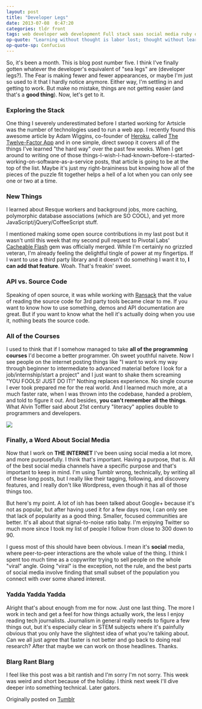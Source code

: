 ```yaml
---
layout: post
title: "Developer Legs"
date: 2013-07-08  0:47:20
categories: tldr front
tags: web developer web development Full stack saas social media ruby on rails programming
op-quote: "Learning without thought is labor lost; thought without learning is perilous."
op-quote-sp: Confucius
---
```


So, it's been a month. This is blog post number five. I think I've finally gotten whatever the developer's equivalent of "sea legs" are (developer legs?). The Fear is making fewer and fewer appearances, or maybe I'm just so used to it that I hardly notice anymore. Either way, I'm settling in and getting to work. But make no mistake, things are not getting easier (and that's a **good thing**). Now, let's get to it.

### Exploring the Stack
One thing I severely underestimated before I started working for Artsicle was the number of technologies used to run a web app. I recently found this awesome article by Adam Wiggins, co-founder of [Heroku](http://heroku.com), called [The Twelve-Factor App](http://www.12factor.net/) and in one simple, direct swoop it covers all of the things I've learned "the hard way" over the past few weeks. When I get around to writing one of those things-I-wish-I-had-known-before-I-started-working-on-software-as-a-service posts, that article is going to be at the top of the list. Maybe it's just my right-braininess but knowing how all of the pieces of the puzzle fit together helps a hell of a lot when you can only see one or two at a time.

### New Things
I learned about Resque workers and background jobs, more caching, polymorphic database associations (which are SO COOL), and yet more JavaScript/jQuery/CoffeeScript stuff.

I mentioned making some open source contributions in my last post but it wasn't until this week that my second pull request to Pivotal Labs' [Cacheable Flash](https://github.com/pivotal/cacheable-flash) gem was officially merged. While I'm certainly no grizzled veteran, I'm already feeling the delightful tingle of power at my fingertips. If I want to use a third party library and it doesn't do something I want it to, **I can add that feature**. Woah. That's freakin' sweet.

### API vs. Source Code
Speaking of open source, it was while working with [Ransack](https://github.com/ernie/ransack) that the value of reading the source code for 3rd party tools became clear to me. If you want to know how to use something, demos and API documentation are great. But if you want to know what the hell it's actually doing when you use it, nothing beats the source code.

### All of the Courses
I used to think that if I somehow managed to take **all of the programming courses** I'd become a better programmer. Oh sweet youthful naivete. Now I see people on the internet posting things like "I want to work my way through beginner to intermediate to advanced material before I look for a job/internship/start a project" and I just want to shake them screaming "YOU FOOLS! JUST DO IT!" Nothing replaces experience. No single course I ever took prepared me for the real world. And I learned much more, at a much faster rate, when I was thrown into the codebase, handed a problem, and told to figure it out. And besides, **you can't remember all the things**. What Alvin Toffler said about 21st century "literacy" applies double to programmers and developers.

![](http://wp.patheos.com.s3.amazonaws.com/blogs/exploringourmatrix/files/2012/05/unlearn.jpg)

### Finally, a Word About Social Media
Now that I work on **THE INTERNET** I've been using social media a lot more, and more purposefully. I think that's important. Having a purpose, that is. All of the best social media channels have a specific purpose and that's important to keep in mind. I'm using Tumblr wrong, technically, by writing all of these long posts, but I really like their tagging, following, and discovery features, and I really don't like Wordpress, even though it has all of those things too.

But here's my point. A lot of ish has been talked about Google+ because it's not as popular, but after having used it for a few days now, I can only see that lack of popularity as a good thing. Smaller, focused communities are better. It's all about that signal-to-noise ratio baby. I'm enjoying Twitter so much more since I took my list of people I follow from close to 300 down to 90.

I guess most of this should have been obvious. I mean it's **social** media, where peer-to-peer interactions are the whole value of the thing. I think I spent too much time as a copywriter trying to sell people on the whole "viral" angle. Going "viral" is the exception, not the rule, and the best parts of social media involve finding that small subset of the population you connect with over some shared interest.

### Yadda Yadda Yadda
Alright that's about enough from me for now. Just one last thing. The more I work in tech and get a feel for how things actually work, the less I enjoy reading tech journalists. Journalism in general really needs to figure a few things out, but it's especially clear in STEM subjects where it's painfully obvious that you only have the slightest idea of what you're talking about. Can we all just agree that faster is not better and go back to doing real research? After that maybe we can work on those headlines. Thanks.

### Blarg Rant Blarg
I feel like this post was a bit rantish and I'm sorry I'm not sorry. This week was weird and short because of the holiday. I think next week I'll dive deeper into something technical. Later gators.

Originally posted on [Tumblr](http://patmcintern.tumblr.com/post/54871991448/developer-legs)
